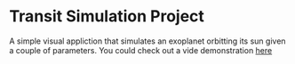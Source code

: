 # Transit Simulation Project

A simple visual appliction that simulates an exoplanet orbitting its sun given a couple of parameters. You could check out a vide demonstration [here](https://www.youtube.com/watch?v=ixzi1N9jMKw)
